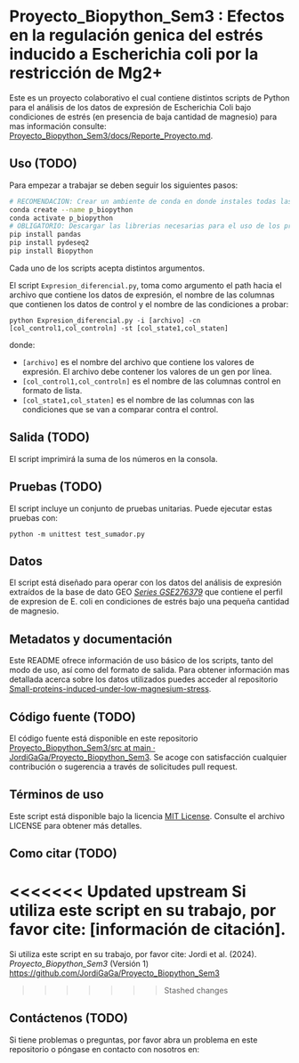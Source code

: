 # Proyecto_Biopython_Sem3 : Efectos en la regulación genica del estrés inducido a Escherichia coli por la restricción de Mg2+

Este es un proyecto colaborativo el cual contiene distintos scripts de Python para el análisis de los datos de expresión de Escherichia Coli bajo condiciones de estrés (en presencia de baja cantidad de magnesio) para mas información consulte: [Proyecto_Biopython_Sem3/docs/Reporte_Proyecto.md](https://github.com/JordiGaGa/Proyecto_Biopython_Sem3/blob/main/docs/Reporte_Proyecto.md).

## Uso (TODO)

Para empezar a trabajar se deben seguir los siguientes pasos:

```bash
# RECOMENDACION: Crear un ambiente de conda en donde instales todas las librerias necesarias
conda create --name p_biopython
conda activate p_biopython 
# OBLIGATORIO: Descargar las librerias necesarias para el uso de los proyectos
pip install pandas
pip install pydeseq2
pip install Biopython
```

Cada uno de los scripts acepta distintos argumentos.

El script `Expresion_diferencial.py`, toma como argumento el path hacia el archivo que contiene los datos de expresión, el nombre de las columnas que contienen los datos de control y el nombre de las condiciones a probar:

```
python Expresion_diferencial.py -i [archivo] -cn [col_control1,col_controln] -st [col_state1,col_staten] 
```

donde: 
- `[archivo]` es el nombre del archivo que contiene los valores de expresión. El archivo debe contener los valores de un gen por línea.
- `[col_control1,col_controln]` es el nombre de las columnas control en formato de lista.
- `[col_state1,col_staten]` es el nombre de las columnas con las condiciones que se van a comparar contra el control.

## Salida (TODO)

El script imprimirá la suma de los números en la consola.

## Pruebas (TODO)

El script incluye un conjunto de pruebas unitarias. Puede ejecutar estas pruebas con:

```
python -m unittest test_sumador.py
```

## Datos 

El script está diseñado para operar con los datos del análisis de expresión extraídos de la base de dato GEO *[Series GSE276379](https://www.ncbi.nlm.nih.gov/geo/query/acc.cgi?acc=GSE276379)* que contiene el perfil de expresion de E. coli en condiciones de estrés bajo una pequeña cantidad de magnesio.

## Metadatos y documentación  

Este README ofrece información de uso básico de los scripts, tanto del modo de uso, así como del formato de salida. Para obtener información mas detallada acerca sobre los datos utilizados puedes acceder al repositorio [Small-proteins-induced-under-low-magnesium-stress](https://github.com/yadavalli-lab/Small-proteins-induced-under-low-magnesium-stress).

## Código fuente (TODO)

El código fuente está disponible en este repositorio [Proyecto_Biopython_Sem3/src at main · JordiGaGa/Proyecto_Biopython_Sem3](https://github.com/JordiGaGa/Proyecto_Biopython_Sem3/tree/main/src). Se acoge con satisfacción cualquier contribución o sugerencia a través de solicitudes pull request.

## Términos de uso

Este script está disponible bajo la licencia [MIT License](https://github.com/JordiGaGa/Proyecto_Biopython_Sem3/blob/main/LICENSE). Consulte el archivo LICENSE para obtener más detalles.

## Como citar (TODO)

<<<<<<< Updated upstream
Si utiliza este script en su trabajo, por favor cite: [información de citación]. 
=======
Si utiliza este script en su trabajo, por favor cite: Jordi et al. (2024). *Proyecto_Biopython_Sem3* (Versión 1) https://github.com/JordiGaGa/Proyecto_Biopython_Sem3
>>>>>>> Stashed changes

## Contáctenos (TODO)

Si tiene problemas o preguntas, por favor abra un problema en este repositorio o póngase en contacto con nosotros en: 
